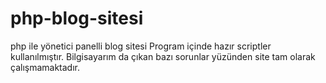 # php-blog-sitesi
php ile yönetici panelli blog sitesi
Program içinde hazır scriptler kullanılmıştır. Bilgisayarım da çıkan bazı sorunlar yüzünden site tam olarak çalışmamaktadır.
